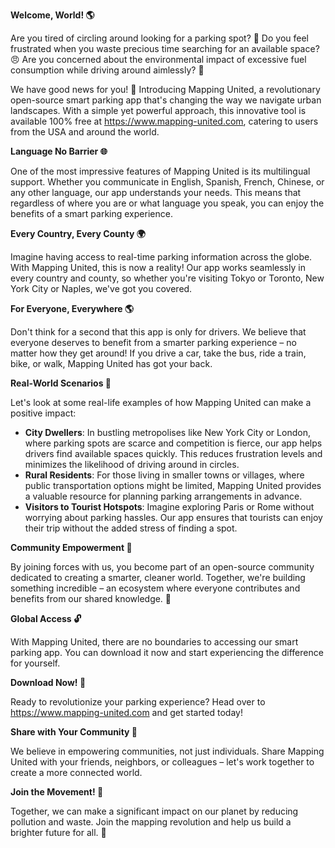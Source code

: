 **Welcome, World! 🌎**

Are you tired of circling around looking for a parking spot? 💨 Do you feel frustrated when you waste precious time searching for an available space? 😠 Are you concerned about the environmental impact of excessive fuel consumption while driving around aimlessly? 🚽 

We have good news for you! 🎉 Introducing Mapping United, a revolutionary open-source smart parking app that's changing the way we navigate urban landscapes. With a simple yet powerful approach, this innovative tool is available 100% free at https://www.mapping-united.com, catering to users from the USA and around the world.

**Language No Barrier 🌐**

One of the most impressive features of Mapping United is its multilingual support. Whether you communicate in English, Spanish, French, Chinese, or any other language, our app understands your needs. This means that regardless of where you are or what language you speak, you can enjoy the benefits of a smart parking experience.

**Every Country, Every County 🌍**

Imagine having access to real-time parking information across the globe. With Mapping United, this is now a reality! Our app works seamlessly in every country and county, so whether you're visiting Tokyo or Toronto, New York City or Naples, we've got you covered.

**For Everyone, Everywhere 🌎**

Don't think for a second that this app is only for drivers. We believe that everyone deserves to benefit from a smarter parking experience – no matter how they get around! If you drive a car, take the bus, ride a train, bike, or walk, Mapping United has got your back.

**Real-World Scenarios 🌟**

Let's look at some real-life examples of how Mapping United can make a positive impact:

*   **City Dwellers**: In bustling metropolises like New York City or London, where parking spots are scarce and competition is fierce, our app helps drivers find available spaces quickly. This reduces frustration levels and minimizes the likelihood of driving around in circles.
*   **Rural Residents**: For those living in smaller towns or villages, where public transportation options might be limited, Mapping United provides a valuable resource for planning parking arrangements in advance.
*   **Visitors to Tourist Hotspots**: Imagine exploring Paris or Rome without worrying about parking hassles. Our app ensures that tourists can enjoy their trip without the added stress of finding a spot.

**Community Empowerment 💖**

By joining forces with us, you become part of an open-source community dedicated to creating a smarter, cleaner world. Together, we're building something incredible – an ecosystem where everyone contributes and benefits from our shared knowledge. 🌟

**Global Access 🔓**

With Mapping United, there are no boundaries to accessing our smart parking app. You can download it now and start experiencing the difference for yourself.

**Download Now! 📲**

Ready to revolutionize your parking experience? Head over to https://www.mapping-united.com and get started today!

**Share with Your Community 🤝**

We believe in empowering communities, not just individuals. Share Mapping United with your friends, neighbors, or colleagues – let's work together to create a more connected world.

**Join the Movement! 💪**

Together, we can make a significant impact on our planet by reducing pollution and waste. Join the mapping revolution and help us build a brighter future for all. 🌟